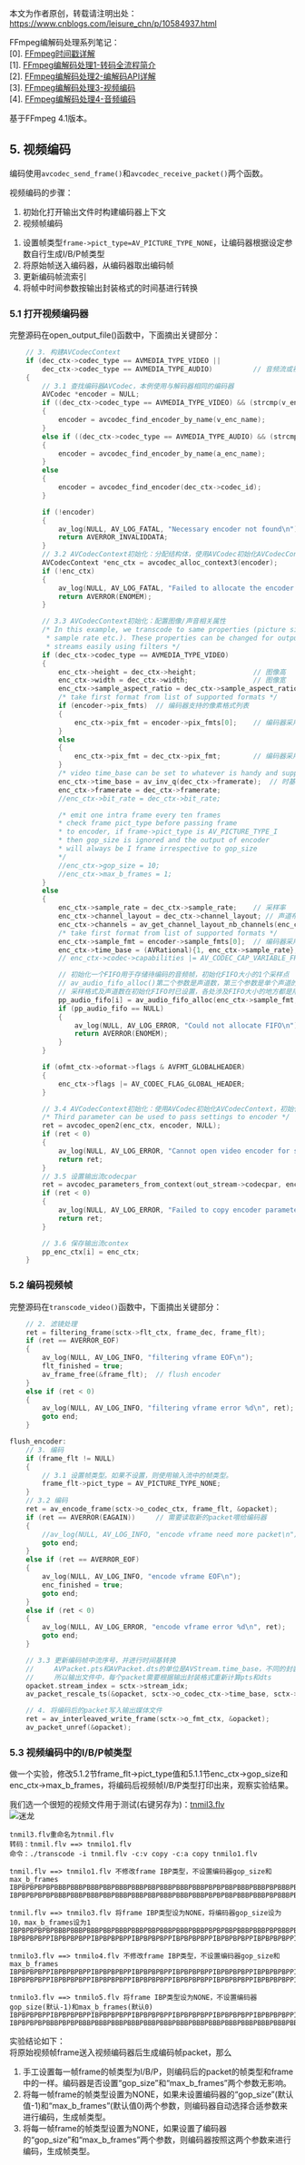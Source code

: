 本文为作者原创，转载请注明出处：<https://www.cnblogs.com/leisure_chn/p/10584937.html>  

FFmpeg编解码处理系列笔记：  
[0]. [FFmpeg时间戳详解](https://www.cnblogs.com/leisure_chn/p/10584910.html)  
[1]. [FFmpeg编解码处理1-转码全流程简介](https://www.cnblogs.com/leisure_chn/p/10584901.html)  
[2]. [FFmpeg编解码处理2-编解码API详解](https://www.cnblogs.com/leisure_chn/p/10584925.html)  
[3]. [FFmpeg编解码处理3-视频编码](https://www.cnblogs.com/leisure_chn/p/10584937.html)  
[4]. [FFmpeg编解码处理4-音频编码](https://www.cnblogs.com/leisure_chn/p/10584948.html)  

基于FFmpeg 4.1版本。  

## 5. 视频编码  
编码使用`avcodec_send_frame()`和`avcodec_receive_packet()`两个函数。  

视频编码的步骤：  
1. 初始化打开输出文件时构建编码器上下文  
2. 视频帧编码  
1) 设置帧类型`frame->pict_type=AV_PICTURE_TYPE_NONE`，让编码器根据设定参数自行生成I/B/P帧类型  
2) 将原始帧送入编码器，从编码器取出编码帧  
3) 更新编码帧流索引  
4) 将帧中时间参数按输出封装格式的时间基进行转换  

### 5.1 打开视频编码器  
完整源码在open_output_file()函数中，下面摘出关键部分：  
```c  
    // 3. 构建AVCodecContext
    if (dec_ctx->codec_type == AVMEDIA_TYPE_VIDEO ||
        dec_ctx->codec_type == AVMEDIA_TYPE_AUDIO)          // 音频流或视频流
    {
        // 3.1 查找编码器AVCodec，本例使用与解码器相同的编码器
        AVCodec *encoder = NULL;
        if ((dec_ctx->codec_type == AVMEDIA_TYPE_VIDEO) && (strcmp(v_enc_name, "copy") != 0))
        {
            encoder = avcodec_find_encoder_by_name(v_enc_name);
        }
        else if ((dec_ctx->codec_type == AVMEDIA_TYPE_AUDIO) && (strcmp(a_enc_name, "copy") != 0))
        {
            encoder = avcodec_find_encoder_by_name(a_enc_name);
        }
        else 
        {
            encoder = avcodec_find_encoder(dec_ctx->codec_id);
        }

        if (!encoder)
        {
            av_log(NULL, AV_LOG_FATAL, "Necessary encoder not found\n");
            return AVERROR_INVALIDDATA;
        }
        // 3.2 AVCodecContext初始化：分配结构体，使用AVCodec初始化AVCodecContext相应成员为默认值
        AVCodecContext *enc_ctx = avcodec_alloc_context3(encoder);
        if (!enc_ctx)
        {
            av_log(NULL, AV_LOG_FATAL, "Failed to allocate the encoder context\n");
            return AVERROR(ENOMEM);
        }

        // 3.3 AVCodecContext初始化：配置图像/声音相关属性
        /* In this example, we transcode to same properties (picture size,
         * sample rate etc.). These properties can be changed for output
         * streams easily using filters */
        if (dec_ctx->codec_type == AVMEDIA_TYPE_VIDEO)
        {
            enc_ctx->height = dec_ctx->height;              // 图像高
            enc_ctx->width = dec_ctx->width;                // 图像宽
            enc_ctx->sample_aspect_ratio = dec_ctx->sample_aspect_ratio; // 采样宽高比：像素宽/像素高
            /* take first format from list of supported formats */
            if (encoder->pix_fmts)  // 编码器支持的像素格式列表
            {
                enc_ctx->pix_fmt = encoder->pix_fmts[0];    // 编码器采用所支持的第一种像素格式
            }
            else
            {
                enc_ctx->pix_fmt = dec_ctx->pix_fmt;        // 编码器采用解码器的像素格式
            }
            /* video time_base can be set to whatever is handy and supported by encoder */
            enc_ctx->time_base = av_inv_q(dec_ctx->framerate);  // 时基：解码器帧率取倒数
            enc_ctx->framerate = dec_ctx->framerate;
            //enc_ctx->bit_rate = dec_ctx->bit_rate;

            /* emit one intra frame every ten frames
            * check frame pict_type before passing frame
            * to encoder, if frame->pict_type is AV_PICTURE_TYPE_I
            * then gop_size is ignored and the output of encoder
            * will always be I frame irrespective to gop_size
            */
            //enc_ctx->gop_size = 10;
            //enc_ctx->max_b_frames = 1;
        }
        else
        {
            enc_ctx->sample_rate = dec_ctx->sample_rate;    // 采样率
            enc_ctx->channel_layout = dec_ctx->channel_layout; // 声道布局
            enc_ctx->channels = av_get_channel_layout_nb_channels(enc_ctx->channel_layout); // 声道数量
            /* take first format from list of supported formats */
            enc_ctx->sample_fmt = encoder->sample_fmts[0];  // 编码器采用所支持的第一种采样格式
            enc_ctx->time_base = (AVRational){1, enc_ctx->sample_rate}; // 时基：编码器采样率取倒数
            // enc_ctx->codec->capabilities |= AV_CODEC_CAP_VARIABLE_FRAME_SIZE; // 只读标志

            // 初始化一个FIFO用于存储待编码的音频帧，初始化FIFO大小的1个采样点
            // av_audio_fifo_alloc()第二个参数是声道数，第三个参数是单个声道的采样点数
            // 采样格式及声道数在初始化FIFO时已设置，各处涉及FIFO大小的地方都是用的单个声道的采样点数
            pp_audio_fifo[i] = av_audio_fifo_alloc(enc_ctx->sample_fmt, enc_ctx->channels, 1);
            if (pp_audio_fifo == NULL)
            {
                av_log(NULL, AV_LOG_ERROR, "Could not allocate FIFO\n");
                return AVERROR(ENOMEM);
            }
        }

        if (ofmt_ctx->oformat->flags & AVFMT_GLOBALHEADER)
        {
            enc_ctx->flags |= AV_CODEC_FLAG_GLOBAL_HEADER;
        }

        // 3.4 AVCodecContext初始化：使用AVCodec初始化AVCodecContext，初始化完成
        /* Third parameter can be used to pass settings to encoder */
        ret = avcodec_open2(enc_ctx, encoder, NULL);
        if (ret < 0)
        {
            av_log(NULL, AV_LOG_ERROR, "Cannot open video encoder for stream #%u\n", i);
            return ret;
        }
        // 3.5 设置输出流codecpar
        ret = avcodec_parameters_from_context(out_stream->codecpar, enc_ctx);
        if (ret < 0)
        {
            av_log(NULL, AV_LOG_ERROR, "Failed to copy encoder parameters to output stream #%u\n", i);
            return ret;
        }

        // 3.6 保存输出流contex
        pp_enc_ctx[i] = enc_ctx;
    } 
```  

### 5.2 编码视频帧  
完整源码在`transcode_video()`函数中，下面摘出关键部分：
```c  
    // 2. 滤镜处理
    ret = filtering_frame(sctx->flt_ctx, frame_dec, frame_flt);
    if (ret == AVERROR_EOF)
    {
        av_log(NULL, AV_LOG_INFO, "filtering vframe EOF\n");
        flt_finished = true;
        av_frame_free(&frame_flt);  // flush encoder
    }
    else if (ret < 0)
    {
        av_log(NULL, AV_LOG_INFO, "filtering vframe error %d\n", ret);
        goto end;
    }

flush_encoder:
    // 3. 编码
    if (frame_flt != NULL)
    {
        // 3.1 设置帧类型。如果不设置，则使用输入流中的帧类型。
        frame_flt->pict_type = AV_PICTURE_TYPE_NONE;
    }
    // 3.2 编码
    ret = av_encode_frame(sctx->o_codec_ctx, frame_flt, &opacket);
    if (ret == AVERROR(EAGAIN))     // 需要读取新的packet喂给编码器
    {
        //av_log(NULL, AV_LOG_INFO, "encode vframe need more packet\n");
        goto end;
    }
    else if (ret == AVERROR_EOF)
    {
        av_log(NULL, AV_LOG_INFO, "encode vframe EOF\n");
        enc_finished = true;
        goto end;
    }
    else if (ret < 0)
    {
        av_log(NULL, AV_LOG_ERROR, "encode vframe error %d\n", ret);
        goto end;
    }

    // 3.3 更新编码帧中流序号，并进行时间基转换
    //     AVPacket.pts和AVPacket.dts的单位是AVStream.time_base，不同的封装格式其AVStream.time_base不同
    //     所以输出文件中，每个packet需要根据输出封装格式重新计算pts和dts
    opacket.stream_index = sctx->stream_idx;
    av_packet_rescale_ts(&opacket, sctx->o_codec_ctx->time_base, sctx->o_stream->time_base);

    // 4. 将编码后的packet写入输出媒体文件
    ret = av_interleaved_write_frame(sctx->o_fmt_ctx, &opacket);
    av_packet_unref(&opacket);
```  

### 5.3 视频编码中的I/B/P帧类型  
做一个实验，修改5.1.2节frame_flt->pict_type值和5.1.1节enc_ctx->gop_size和enc_ctx->max_b_frames，将编码后视频帧I/B/P类型打印出来，观察实验结果。  

我们选一个很短的视频文件用于测试(右键另存为)：[tnmil3.flv](https://github.com/leichn/blog_resources/blob/master/video/tuan/tnmil3.flv)  
![迷龙](https://leichn.github.io/img/ffmpeg_muxde/tnmil-002.jpg "迷龙")  

```
tnmil3.flv重命名为tnmil.flv
转码：tnmil.flv ==> tnmilo1.flv 
命令：./transcode -i tnmil.flv -c:v copy -c:a copy tnmilo1.flv

tnmil.flv ==> tnmilo1.flv 不修改frame IBP类型，不设置编码器gop_size和max_b_frames
IBPBPBPBPBPBBBPBBBPBBBPBBPBBBPBBBPBBPBBBPBBBPBBBPBPBPBBPBBBPBBBPBPBBBPBBBPBPBBPBBBPPIBBP
IBPBPBPBPBPBBBPBBBPBBBPBBPBBBPBBBPBBPBBBPBBBPBBBPBPBPBBPBBBPBBBPBPBBBPBBBPBPBBPBBBPPIBBP

tnmil.flv ==> tnmilo3.flv 将frame IBP类型设为NONE，将编码器gop_size设为10，max_b_frames设为1
IBPBPBPBPBPBBBPBBBPBBBPBBPBBBPBBBPBBPBBBPBBBPBBBPBPBPBBPBBBPBBBPBPBBBPBBBPBPBBPBBBPPIBBP
IBPBPBPBPPIBPBPBPBPPIBPBPBPBPPIBPBPBPBPPIBPBPBPBPPIBPBPBPBPPIBPBPBPBPPIBPBPBPBPPIBPPIBPP

tnmilo3.flv ==> tnmilo4.flv 不修改frame IBP类型，不设置编码器gop_size和max_b_frames
IBPBPBPBPPIBPBPBPBPPIBPBPBPBPPIBPBPBPBPPIBPBPBPBPPIBPBPBPBPPIBPBPBPBPPIBPBPBPBPPIBPPIBPP
IBPBPBPBPPIBPBPBPBPPIBPBPBPBPPIBPBPBPBPPIBPBPBPBPPIBPBPBPBPPIBPBPBPBPPIBPBPBPBPPIBPPIBPP

tnmilo3.flv ==> tnmilo5.flv 将frame IBP类型设为NONE，不设置编码器gop_size(默认-1)和max_b_frames(默认0)
IBPBPBPBPPIBPBPBPBPPIBPBPBPBPPIBPBPBPBPPIBPBPBPBPPIBPBPBPBPPIBPBPBPBPPIBPBPBPBPPIBPPIBPP
IBPBPBPBPBBBPBPBPBBBPBBBPBBBPBBBPBBBPBBBPBBBPBBBPBBBPBBBPBBBPBBBPBBBPBBBPBBBPBPBBBPPIBBP
```

实验结论如下：  
将原始视频帧frame送入视频编码器后生成编码帧packet，那么
1. 手工设置每一帧frame的帧类型为I/B/P，则编码后的packet的帧类型和frame中的一样。编码器是否设置“gop_size”和“max_b_frames”两个参数无影响。  
2. 将每一帧frame的帧类型设置为NONE，如果未设置编码器的“gop_size”(默认值-1)和“max_b_frames”(默认值0)两个参数，则编码器自动选择合适参数来进行编码，生成帧类型。  
3. 将每一帧frame的帧类型设置为NONE，如果设置了编码器的“gop_size”和“max_b_frames”两个参数，则编码器按照这两个参数来进行编码，生成帧类型。  
